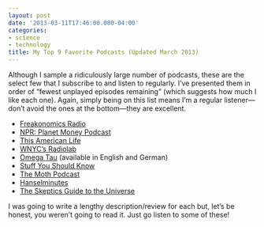 ```yaml
---
layout: post
date: '2013-03-11T17:46:00.000-04:00'
categories:
- science
- technology
title: My Top 9 Favorite Podcasts (Updated March 2013)
---
```



Although I sample a ridiculously large number of podcasts, these are the select few that I subscribe to and listen to regularly. I’ve presented them in order of “fewest unplayed episodes remaining” (which suggests how much I like each one). Again, simply being on this list means I’m a regular listener—don’t avoid the ones at the bottom—they are excellent. <ul> <li>[Freakonomics Radio](http://www.freakonomics.com/tag/freakonomics-podcast/)</li> <li>[NPR: Planet Money Podcast](http://www.npr.org/templates/story/story.php?storyId=127413729)</li> <li>[This American Life](http://www.thisamericanlife.org/)</li> <li>[WNYC’s Radiolab](http://www.radiolab.org/series/podcasts/)</li> <li>[Omega Tau](http://omegataupodcast.net/) (available in English and German)</li> <li>[Stuff You Should Know](http://www.stuffyoushouldknow.com/podcasts/)</li> <li>[The Moth Podcast](http://themoth.org/radio)</li> <li>[Hanselminutes](http://www.hanselminutes.com/)</li> <li>[The Skeptics Guide to the Universe](http://www.theskepticsguide.org/)</li></ul>

I was going to write a lengthy description/review for each but, let’s be honest, you weren’t going to read it. Just go listen to some of these!